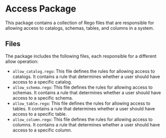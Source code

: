 # Access Package

This package contains a collection of Rego files that are responsible for allowing access to catalogs, schemas, tables, and columns in a system.

## Files

The package includes the following files, each responsible for a different allow operation:

- `allow_catalog.rego`: This file defines the rules for allowing access to catalogs. It contains a rule that determines whether a user should have access to a specific catalog.
- `allow_schema.rego`: This file defines the rules for allowing access to schemas. It contains a rule that determines whether a user should have access to a specific schema.
- `allow_table.rego`: This file defines the rules for allowing access to tables. It contains a rule that determines whether a user should have access to a specific table.
- `allow_column.rego`: This file defines the rules for allowing access to columns. It contains a rule that determines whether a user should have access to a specific column.
